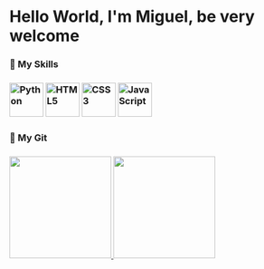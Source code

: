 # Hello World, I'm Miguel, be very welcome

<table>
  <h3>🚀 My Skills <h3>
  <img src="https://img.icons8.com/color/2x/python.png" width=60 alt="Python">
  <img src="https://img.icons8.com/color/2x/html-5.png" width="60" alt="HTML5">
  <img src="https://img.icons8.com/color/2x/css3.png" width="60" alt="CSS3">
  <img src="https://img.icons8.com/color/2x/javascript.png" width="60" alt="JavaScript">
  <h3> 🌟 My Git <h3>
  <a href="https://github.com/miguelblirussi">
  <img height="180em" src="https://github-readme-stats.vercel.app/api?username=miguelblirussi&show_icons=true&theme=tokyonight&include_all_commits=true&count_private=true"/>
  <img height="180em" src="https://github-readme-stats.vercel.app/api/top-langs/?username=miguelblirussi&layout=compact&langs_count=6&theme=tokyonight"/>
</table>


